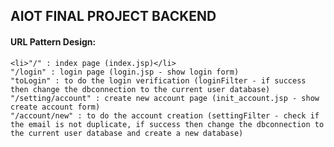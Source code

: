 ## AIOT FINAL PROJECT BACKEND

#### URL Pattern Design:
	<li>"/" : index page (index.jsp)</li>
	"/login" : login page (login.jsp - show login form)
	"toLogin" : to do the login verification (loginFilter - if success then change the dbconnection to the current user database)
	"/setting/account" : create new account page (init_account.jsp - show create account form)
	"/account/new" : to do the account creation (settingFilter - check if the email is not duplicate, if success then change the dbconnection to the current user database and create a new database)
